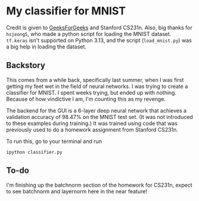 # My classifier for MNIST
Credit is given to [GeeksForGeeks](https://www.geeksforgeeks.org/handwritten-digit-recognition-using-neural-network/)
and Stanford CS231n.
Also, big thanks for `hsjeong5`,
who made a python script for loading the MNIST dataset.
`tf.keras` isn't supported on Python 3.13, and the script (`load_mnist.py`)
was a big help in loading the dataset.
## Backstory
This comes from a while back, specifically last summer,
when I was first getting my feet wet in the field of neural networks.
I was trying to create a classifier for MNIST.
I spent weeks trying, but ended up with nothing.
Because of how vindictive I am, I'm counting this as my revenge.

The backend for the GUI is a 6-layer deep neural network that achieves
a validation accuracy of 98.47% on the MNIST test set. (It was not
introduced to these examples during training.) It was trained using code
that was previously used to do a homework assignment from Stanford CS231n.

To run this, go to your terminal and run
```
ipython classifier.py
```
## To-do
I'm finishing up the batchnorm section of the homework for CS231n,
expect to see batchnorm and layernorm here in the near feature!
